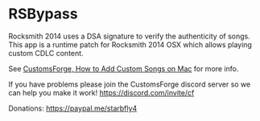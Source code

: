 # RSBypass
Rocksmith 2014 uses a DSA signature to verify the authenticity of songs.
This app is a runtime patch for Rocksmith 2014 OSX which allows playing
custom CDLC content.

See [CustomsForge, How to Add Custom Songs on Mac](https://customsforge.com/index.php/topic/33889-how-to-add-custom-songs-on-mac/?p=81067) for more info.

If you have problems please join the CustomsForge discord server so we can help you make it work!
https://discord.com/invite/cf

Donations: https://paypal.me/starbfly4
